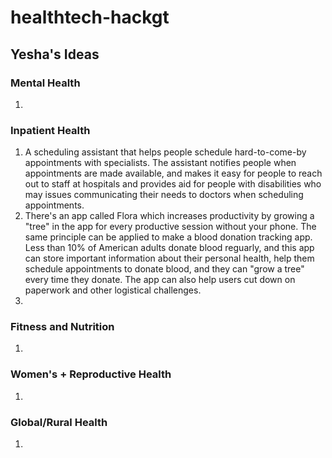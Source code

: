# healthtech-hackgt

## Yesha's Ideas

### Mental Health

1. 

### Inpatient Health

1. A scheduling assistant that helps people schedule hard-to-come-by appointments with specialists. The assistant notifies people when appointments are made available, and makes it easy for people to reach out to staff at hospitals and provides aid for people with disabilities who may issues communicating their needs to doctors when scheduling appointments.
2. There's an app called Flora which increases productivity by growing a "tree" in the app for every productive session without your phone. The same principle can be applied to make a blood donation tracking app. Less than 10% of American adults donate blood reguarly, and this app can store important information about their personal health, help them schedule appointments to donate blood, and they can "grow a tree" every time they donate. The app can also help users cut down on paperwork and other logistical challenges.
3. 

### Fitness and Nutrition

1.

### Women's + Reproductive Health

1. 

### Global/Rural Health

1.
